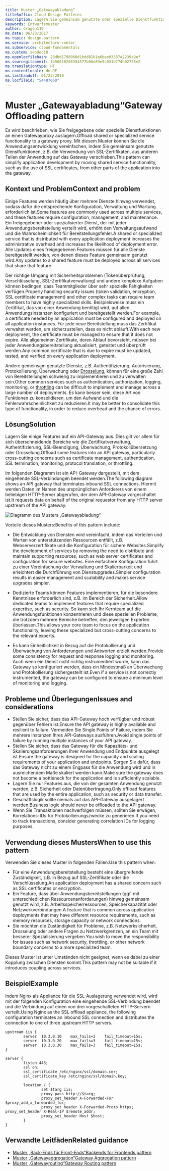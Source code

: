 ```yaml
---
title: Muster „Gatewayabladung“
titleSuffix: Cloud Design Patterns
description: Lagern Sie gemeinsam genutzte oder spezielle Dienstfunktionen an einen Gatewayproxy aus.
keywords: Entwurfsmuster
author: dragon119
ms.date: 06/23/2017
ms.topic: design-pattern
ms.service: architecture-center
ms.subservice: cloud-fundamentals
ms.custom: seodec18
ms.openlocfilehash: 28dbd1798060d1bdd01b1e6bee03337a2239a9ef
ms.sourcegitcommit: 1b50810208354577b00e89e5c031b774b02736e2
ms.translationtype: HT
ms.contentlocale: de-DE
ms.lasthandoff: 01/23/2019
ms.locfileid: "54487660"
---
```

# <a name="gateway-offloading-pattern"></a><span data-ttu-id="8fe3b-104">Muster „Gatewayabladung“</span><span class="sxs-lookup"><span data-stu-id="8fe3b-104">Gateway Offloading pattern</span></span>

<span data-ttu-id="8fe3b-105">Es wird beschrieben, wie Sie freigegebene oder spezielle Dienstfunktionen an einen Gatewayproxy auslagern.</span><span class="sxs-lookup"><span data-stu-id="8fe3b-105">Offload shared or specialized service functionality to a gateway proxy.</span></span> <span data-ttu-id="8fe3b-106">Mit diesem Muster können Sie die Anwendungsentwicklung vereinfachen, indem Sie gemeinsam genutzte Dienstfunktionen, z.B. die Verwendung von SSL-Zertifikaten, aus anderen Teilen der Anwendung auf das Gateway verschieben.</span><span class="sxs-lookup"><span data-stu-id="8fe3b-106">This pattern can simplify application development by moving shared service functionality, such as the use of SSL certificates, from other parts of the application into the gateway.</span></span>

## <a name="context-and-problem"></a><span data-ttu-id="8fe3b-107">Kontext und Problem</span><span class="sxs-lookup"><span data-stu-id="8fe3b-107">Context and problem</span></span>

<span data-ttu-id="8fe3b-108">Einige Features werden häufig über mehrere Dienste hinweg verwendet, sodass dafür die entsprechende Konfiguration, Verwaltung und Wartung erforderlich ist.</span><span class="sxs-lookup"><span data-stu-id="8fe3b-108">Some features are commonly used across multiple services, and these features require configuration, management, and maintenance.</span></span> <span data-ttu-id="8fe3b-109">Ein freigegebener oder spezialisierter Dienst, der mit jeder Anwendungsbereitstellung verteilt wird, erhöht den Verwaltungsaufwand und die Wahrscheinlichkeit für Bereitstellungsfehler.</span><span class="sxs-lookup"><span data-stu-id="8fe3b-109">A shared or specialized service that is distributed with every application deployment increases the administrative overhead and increases the likelihood of deployment error.</span></span> <span data-ttu-id="8fe3b-110">Alle Updates eines freigegebenen Features müssen für alle Dienste bereitgestellt werden, von denen dieses Feature gemeinsam genutzt wird.</span><span class="sxs-lookup"><span data-stu-id="8fe3b-110">Any updates to a shared feature must be deployed across all services that share that feature.</span></span>

<span data-ttu-id="8fe3b-111">Der richtige Umgang mit Sicherheitsproblemen (Tokenüberprüfung, Verschlüsselung, SSL-Zertifikatverwaltung) und andere komplexe Aufgaben können bedingen, dass Teammitglieder über sehr spezielle Fähigkeiten verfügen.</span><span class="sxs-lookup"><span data-stu-id="8fe3b-111">Properly handling security issues (token validation, encryption, SSL certificate management) and other complex tasks can require team members to have highly specialized skills.</span></span> <span data-ttu-id="8fe3b-112">Beispielsweise muss ein Zertifikat, das von einer Anwendung benötigt wird, auf allen Anwendungsinstanzen konfiguriert und bereitgestellt werden.</span><span class="sxs-lookup"><span data-stu-id="8fe3b-112">For example, a certificate needed by an application must be configured and deployed on all application instances.</span></span> <span data-ttu-id="8fe3b-113">Für jede neue Bereitstellung muss das Zertifikat verwaltet werden, um sicherzustellen, dass es nicht abläuft.</span><span class="sxs-lookup"><span data-stu-id="8fe3b-113">With each new deployment, the certificate must be managed to ensure that it does not expire.</span></span> <span data-ttu-id="8fe3b-114">Alle allgemeinen Zertifikate, deren Ablauf bevorsteht, müssen bei jeder Anwendungsbereitstellung aktualisiert, getestet und überprüft werden.</span><span class="sxs-lookup"><span data-stu-id="8fe3b-114">Any common certificate that is due to expire must be updated, tested, and verified on every application deployment.</span></span>

<span data-ttu-id="8fe3b-115">Andere gemeinsam genutzte Dienste, z.B. Authentifizierung, Autorisierung, Protokollierung, Überwachung oder [Drosselung](./throttling.md), können für eine große Zahl von Bereitstellungen schwierig zu implementieren und zu verwalten sein.</span><span class="sxs-lookup"><span data-stu-id="8fe3b-115">Other common services such as authentication, authorization, logging, monitoring, or [throttling](./throttling.md) can be difficult to implement and manage across a large number of deployments.</span></span> <span data-ttu-id="8fe3b-116">Es kann besser sein, diese Art von Funktionen zu konsolidieren, um den Aufwand und die Fehlerwahrscheinlichkeit zu reduzieren.</span><span class="sxs-lookup"><span data-stu-id="8fe3b-116">It may be better to consolidate this type of functionality, in order to reduce overhead and the chance of errors.</span></span>

## <a name="solution"></a><span data-ttu-id="8fe3b-117">Lösung</span><span class="sxs-lookup"><span data-stu-id="8fe3b-117">Solution</span></span>

<span data-ttu-id="8fe3b-118">Lagern Sie einige Features auf ein API-Gateway aus. Dies gilt vor allem für sich überschneidende Bereiche wie die Zertifikatverwaltung, Authentifizierung, SSL-Beendigung, Überwachung, Protokollübersetzung oder Drosselung.</span><span class="sxs-lookup"><span data-stu-id="8fe3b-118">Offload some features into an API gateway, particularly cross-cutting concerns such as certificate management, authentication, SSL termination, monitoring, protocol translation, or throttling.</span></span>

<span data-ttu-id="8fe3b-119">Im folgenden Diagramm ist ein API-Gateway dargestellt, mit dem eingehende SSL-Verbindungen beendet werden.</span><span class="sxs-lookup"><span data-stu-id="8fe3b-119">The following diagram shows an API gateway that terminates inbound SSL connections.</span></span> <span data-ttu-id="8fe3b-120">Hiermit werden Daten im Namen des ursprünglichen Anforderers von einem beliebigen HTTP-Server abgerufen, der dem API-Gateway vorgeschaltet ist.</span><span class="sxs-lookup"><span data-stu-id="8fe3b-120">It requests data on behalf of the original requestor from any HTTP server upstream of the API gateway.</span></span>

 ![Diagramm des Musters „Gatewayabladung“](./_images/gateway-offload.png)

<span data-ttu-id="8fe3b-122">Vorteile dieses Musters:</span><span class="sxs-lookup"><span data-stu-id="8fe3b-122">Benefits of this pattern include:</span></span>

- <span data-ttu-id="8fe3b-123">Die Entwicklung von Diensten wird vereinfacht, indem das Verteilen und Warten von unterstützenden Ressourcen entfällt, z.B. Webserverzertifikate und die Konfiguration für sichere Websites.</span><span class="sxs-lookup"><span data-stu-id="8fe3b-123">Simplify the development of services by removing the need to distribute and maintain supporting resources, such as web server certificates and configuration for secure websites.</span></span> <span data-ttu-id="8fe3b-124">Eine einfachere Konfiguration führt zu einer Vereinfachung der Verwaltung und Skalierbarkeit und erleichtert die Durchführung von Dienstupgrades.</span><span class="sxs-lookup"><span data-stu-id="8fe3b-124">Simpler configuration results in easier management and scalability and makes service upgrades simpler.</span></span>

- <span data-ttu-id="8fe3b-125">Dedizierte Teams können Features implementieren, für die besondere Kenntnisse erforderlich sind, z.B. im Bereich der Sicherheit.</span><span class="sxs-lookup"><span data-stu-id="8fe3b-125">Allow dedicated teams to implement features that require specialized expertise, such as security.</span></span> <span data-ttu-id="8fe3b-126">So kann sich Ihr Kernteam auf die Anwendungsfunktionen konzentrieren und diese speziellen Probleme, die trotzdem mehrere Bereiche betreffen, den jeweiligen Experten überlassen.</span><span class="sxs-lookup"><span data-stu-id="8fe3b-126">This allows your core team to focus on the application functionality, leaving these specialized but cross-cutting concerns to the relevant experts.</span></span>

- <span data-ttu-id="8fe3b-127">Es kann Einheitlichkeit in Bezug auf die Protokollierung und Überwachung von Anforderungen und Antworten erzielt werden.</span><span class="sxs-lookup"><span data-stu-id="8fe3b-127">Provide some consistency for request and response logging and monitoring.</span></span> <span data-ttu-id="8fe3b-128">Auch wenn ein Dienst nicht richtig instrumentiert wurde, kann das Gateway so konfiguriert werden, dass ein Mindestmaß an Überwachung und Protokollierung sichergestellt ist.</span><span class="sxs-lookup"><span data-stu-id="8fe3b-128">Even if a service is not correctly instrumented, the gateway can be configured to ensure a minimum level of monitoring and logging.</span></span>

## <a name="issues-and-considerations"></a><span data-ttu-id="8fe3b-129">Probleme und Überlegungen</span><span class="sxs-lookup"><span data-stu-id="8fe3b-129">Issues and considerations</span></span>

- <span data-ttu-id="8fe3b-130">Stellen Sie sicher, dass das API-Gateway hoch verfügbar und robust gegenüber Fehlern ist.</span><span class="sxs-lookup"><span data-stu-id="8fe3b-130">Ensure the API gateway is highly available and resilient to failure.</span></span> <span data-ttu-id="8fe3b-131">Vermeiden Sie Single Points of Failure, indem Sie mehrere Instanzen Ihres API-Gateways ausführen.</span><span class="sxs-lookup"><span data-stu-id="8fe3b-131">Avoid single points of failure by running multiple instances of your API gateway.</span></span>
- <span data-ttu-id="8fe3b-132">Stellen Sie sicher, dass das Gateway für die Kapazitäts- und Skalierungsanforderungen Ihrer Anwendung und Endpunkte ausgelegt ist.</span><span class="sxs-lookup"><span data-stu-id="8fe3b-132">Ensure the gateway is designed for the capacity and scaling requirements of your application and endpoints.</span></span> <span data-ttu-id="8fe3b-133">Sorgen Sie dafür, dass das Gateway nicht zu einem Engpass für die Anwendung wird und in ausreichendem Maße skaliert werden kann.</span><span class="sxs-lookup"><span data-stu-id="8fe3b-133">Make sure the gateway does not become a bottleneck for the application and is sufficiently scalable.</span></span>
- <span data-ttu-id="8fe3b-134">Lagern Sie nur Features aus, die von der gesamten Anwendung genutzt werden, z.B. Sicherheit oder Datenübertragung.</span><span class="sxs-lookup"><span data-stu-id="8fe3b-134">Only offload features that are used by the entire application, such as security or data transfer.</span></span>
- <span data-ttu-id="8fe3b-135">Geschäftslogik sollte niemals auf das API-Gateway ausgelagert werden.</span><span class="sxs-lookup"><span data-stu-id="8fe3b-135">Business logic should never be offloaded to the API gateway.</span></span>
- <span data-ttu-id="8fe3b-136">Wenn Sie Transaktionen nachverfolgen müssen, sollten Sie erwägen, Korrelations-IDs für Protokollierungszwecke zu generieren.</span><span class="sxs-lookup"><span data-stu-id="8fe3b-136">If you need to track transactions, consider generating correlation IDs for logging purposes.</span></span>

## <a name="when-to-use-this-pattern"></a><span data-ttu-id="8fe3b-137">Verwendung dieses Musters</span><span class="sxs-lookup"><span data-stu-id="8fe3b-137">When to use this pattern</span></span>

<span data-ttu-id="8fe3b-138">Verwenden Sie dieses Muster in folgenden Fällen:</span><span class="sxs-lookup"><span data-stu-id="8fe3b-138">Use this pattern when:</span></span>

- <span data-ttu-id="8fe3b-139">Für eine Anwendungsbereitstellung besteht eine übergreifende Zuständigkeit, z.B. in Bezug auf SSL-Zertifikate oder die Verschlüsselung.</span><span class="sxs-lookup"><span data-stu-id="8fe3b-139">An application deployment has a shared concern such as SSL certificates or encryption.</span></span>
- <span data-ttu-id="8fe3b-140">Ein Feature, dass über Anwendungsbereitstellungen (ggf. mit unterschiedlichen Ressourcenanforderungen) hinweg gemeinsam genutzt wird, z.B. Arbeitsspeicherressourcen, Speicherkapazität oder Netzwerkverbindungen.</span><span class="sxs-lookup"><span data-stu-id="8fe3b-140">A feature that is common across application deployments that may have different resource requirements, such as memory resources, storage capacity or network connections.</span></span>
- <span data-ttu-id="8fe3b-141">Sie möchten die Zuständigkeit für Probleme, z.B. Netzwerksicherheit, Drosselung oder andere Fragen zu Netzwerkgrenzen, an ein Team mit besserer Spezialisierung vergeben.</span><span class="sxs-lookup"><span data-stu-id="8fe3b-141">You wish to move the responsibility for issues such as network security, throttling, or other network boundary concerns to a more specialized team.</span></span>

<span data-ttu-id="8fe3b-142">Dieses Muster ist unter Umständen nicht geeignet, wenn es dabei zu einer Kopplung zwischen Diensten kommt.</span><span class="sxs-lookup"><span data-stu-id="8fe3b-142">This pattern may not be suitable if it introduces coupling across services.</span></span>

## <a name="example"></a><span data-ttu-id="8fe3b-143">Beispiel</span><span class="sxs-lookup"><span data-stu-id="8fe3b-143">Example</span></span>

<span data-ttu-id="8fe3b-144">Indem Nginx als Appliance für die SSL-Auslagerung verwendet wird, wird mit der folgenden Konfiguration eine eingehende SSL-Verbindung beendet und die Verbindung auf einen von drei vorgeschalteten HTTP-Servern verteilt.</span><span class="sxs-lookup"><span data-stu-id="8fe3b-144">Using Nginx as the SSL offload appliance, the following configuration terminates an inbound SSL connection and distributes the connection to one of three upstream HTTP servers.</span></span>

```console
upstream iis {
        server  10.3.0.10    max_fails=3    fail_timeout=15s;
        server  10.3.0.20    max_fails=3    fail_timeout=15s;
        server  10.3.0.30    max_fails=3    fail_timeout=15s;
}

server {
        listen 443;
        ssl on;
        ssl_certificate /etc/nginx/ssl/domain.cer;
        ssl_certificate_key /etc/nginx/ssl/domain.key;

        location / {
                set $targ iis;
                proxy_pass http://$targ;
                proxy_set_header X-Forwarded-For $proxy_add_x_forwarded_for;
                proxy_set_header X-Forwarded-Proto https;
proxy_set_header X-Real-IP $remote_addr;
                proxy_set_header Host $host;
        }
}
```

## <a name="related-guidance"></a><span data-ttu-id="8fe3b-145">Verwandte Leitfäden</span><span class="sxs-lookup"><span data-stu-id="8fe3b-145">Related guidance</span></span>

- [<span data-ttu-id="8fe3b-146">Muster „Back-Ends für Front-Ends“</span><span class="sxs-lookup"><span data-stu-id="8fe3b-146">Backends for Frontends pattern</span></span>](./backends-for-frontends.md)
- [<span data-ttu-id="8fe3b-147">Muster „Gatewayaggregation“</span><span class="sxs-lookup"><span data-stu-id="8fe3b-147">Gateway Aggregation pattern</span></span>](./gateway-aggregation.md)
- [<span data-ttu-id="8fe3b-148">Muster „Gatewayrouting“</span><span class="sxs-lookup"><span data-stu-id="8fe3b-148">Gateway Routing pattern</span></span>](./gateway-routing.md)
